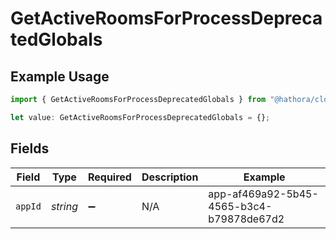 # GetActiveRoomsForProcessDeprecatedGlobals

## Example Usage

```typescript
import { GetActiveRoomsForProcessDeprecatedGlobals } from "@hathora/cloud-sdk-typescript/models/operations";

let value: GetActiveRoomsForProcessDeprecatedGlobals = {};
```

## Fields

| Field                                    | Type                                     | Required                                 | Description                              | Example                                  |
| ---------------------------------------- | ---------------------------------------- | ---------------------------------------- | ---------------------------------------- | ---------------------------------------- |
| `appId`                                  | *string*                                 | :heavy_minus_sign:                       | N/A                                      | app-af469a92-5b45-4565-b3c4-b79878de67d2 |